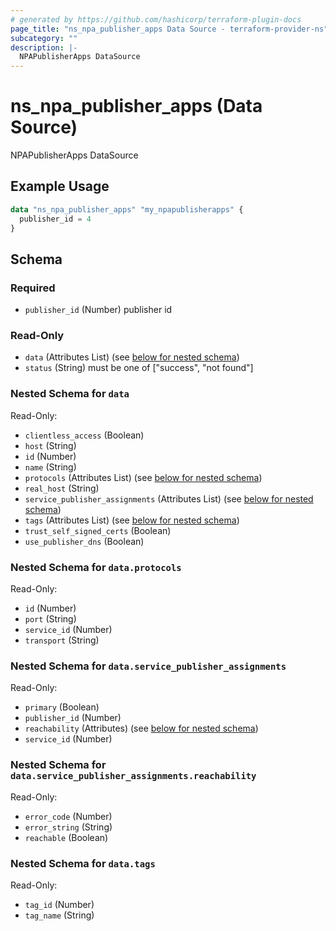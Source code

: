 ```yaml
---
# generated by https://github.com/hashicorp/terraform-plugin-docs
page_title: "ns_npa_publisher_apps Data Source - terraform-provider-ns"
subcategory: ""
description: |-
  NPAPublisherApps DataSource
---
```


# ns_npa_publisher_apps (Data Source)

NPAPublisherApps DataSource

## Example Usage

```terraform
data "ns_npa_publisher_apps" "my_npapublisherapps" {
  publisher_id = 4
}
```

<!-- schema generated by tfplugindocs -->
## Schema

### Required

- `publisher_id` (Number) publisher id

### Read-Only

- `data` (Attributes List) (see [below for nested schema](#nestedatt--data))
- `status` (String) must be one of ["success", "not found"]

<a id="nestedatt--data"></a>
### Nested Schema for `data`

Read-Only:

- `clientless_access` (Boolean)
- `host` (String)
- `id` (Number)
- `name` (String)
- `protocols` (Attributes List) (see [below for nested schema](#nestedatt--data--protocols))
- `real_host` (String)
- `service_publisher_assignments` (Attributes List) (see [below for nested schema](#nestedatt--data--service_publisher_assignments))
- `tags` (Attributes List) (see [below for nested schema](#nestedatt--data--tags))
- `trust_self_signed_certs` (Boolean)
- `use_publisher_dns` (Boolean)

<a id="nestedatt--data--protocols"></a>
### Nested Schema for `data.protocols`

Read-Only:

- `id` (Number)
- `port` (String)
- `service_id` (Number)
- `transport` (String)


<a id="nestedatt--data--service_publisher_assignments"></a>
### Nested Schema for `data.service_publisher_assignments`

Read-Only:

- `primary` (Boolean)
- `publisher_id` (Number)
- `reachability` (Attributes) (see [below for nested schema](#nestedatt--data--service_publisher_assignments--reachability))
- `service_id` (Number)

<a id="nestedatt--data--service_publisher_assignments--reachability"></a>
### Nested Schema for `data.service_publisher_assignments.reachability`

Read-Only:

- `error_code` (Number)
- `error_string` (String)
- `reachable` (Boolean)



<a id="nestedatt--data--tags"></a>
### Nested Schema for `data.tags`

Read-Only:

- `tag_id` (Number)
- `tag_name` (String)


